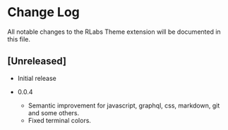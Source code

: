 # Change Log

All notable changes to the RLabs Theme extension will be documented in this file.

## [Unreleased]

- Initial release

- 0.0.4
  - Semantic improvement for javascript, graphql, css, markdown, git and some others.
  - Fixed terminal colors.
